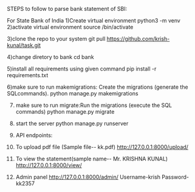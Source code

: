 STEPS to follow to parse bank statement of SBI:

For State Bank of India
1)Create virtual environment
  python3 -m venv <myenvname>
2)activate virtual environment
  source <myenvname>/bin/activate
  
3)clone the repo to your system
git pull https://github.com/krish-kunal/task.git

4)change diretory to bank
cd bank

5)install all requirements using given command
  pip install -r requirements.txt

6)make sure to run makemigrations: Create the migrations (generate the SQLcommands).
  python manage.py makemigrations
 
7) make sure to run migrate:Run the migrations (execute the SQL commands)
  python manage.py migrate

8) start the server
  python manage.py runserver

9) API endpoints:

1) To upload pdf file (Sample file-- kk.pdf)
http://127.0.0.1:8000/upload/
2) To view the statement(sample name-- Mr. KRISHNA KUNAL)
http://127.0.0.1:8000/view/
3) Admin panel
http://127.0.0.1:8000/admin/
Username-krish
Password-kk2357
